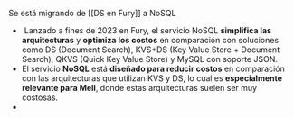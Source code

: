 Se está migrando de [[DS en Fury]] a NoSQL
-  Lanzado a fines de 2023 en Fury, el servicio NoSQL **simplifica las arquitecturas** y **optimiza los costos** en comparación con soluciones como DS (Document Search), KVS+DS (Key Value Store + Document Search), QKVS (Quick Key Value Store) y MySQL con soporte JSON.
- El servicio **NoSQL** está **diseñado para reducir costos** en comparación con las arquitecturas que utilizan KVS y DS, lo cual es **especialmente relevante para Meli**, donde estas arquitecturas suelen ser muy costosas.
- 